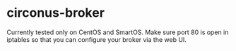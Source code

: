 # circonus-broker

Currently tested only on CentOS and SmartOS.  Make sure port 80 is open in iptables so that you can configure your broker via the web UI.

